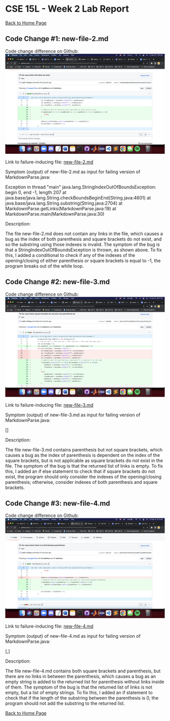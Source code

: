 # CSE 15L - Week 2 Lab Report

[Back to Home Page](index.html)

## Code Change #1: new-file-2.md
Code change difference on Github:
![Code change for new-file-2.md](/assets/week-4-images/image1.png)

Link to failure-inducing file: [new-file-2.md](https://github.com/justin-chiang/markdown-parser/blob/main/new-file-2.md?plain=1)

Symptom (output) of new-file-2.md as input for failing version of MarkdownParse.java:

Exception in thread "main" java.lang.StringIndexOutOfBoundsException: begin 0, end -1, length 207
        at java.base/java.lang.String.checkBoundsBeginEnd(String.java:4601)
        at java.base/java.lang.String.substring(String.java:2704)
        at MarkdownParse.getLinks(MarkdownParse.java:19)
        at MarkdownParse.main(MarkdownParse.java:30)

Description:

The file new-file-2.md does not contain any links in the file, which causes a bug as the index of both parenthesis and square brackets do not exist, and so the substring using those indexes is invalid. The symptom of the bug is that a StringIndexOutOfBoundsException is thrown, as shown above. To fix this, I added a conditional to check if any of the indexes of the opening/closing of either parenthesis or square brackets is equal to -1, the program breaks out of the while loop.

## Code Change #2: new-file-3.md
Code change difference on Github:
![Code change for new-file-3.md](/assets/week-4-images/image2.png)

Link to failure-inducing file: [new-file-3.md](https://github.com/justin-chiang/markdown-parser/blob/main/new-file-3.md?plain=1)

Symptom (output) of new-file-3.md as input for failing version of MarkdownParse.java:

[]

Description:

The file new-file-3.md contains parenthesis but not square brackets, which causes a bug as the index of parenthesis is dependent on the index of the square brackets, but is not applicable as square brackets do not exist in the file. The symptom of the bug is that the returned list of links is empty. To fix this, I added an if else statement to check that if square brackets do not exist, the program should only consider the indexes of the opening/closing parenthesis; otherwise, consider indexes of both parenthesis and square brackets.

## Code Change #3: new-file-4.md
Code change difference on Github:
![Code change for new-file-4.md](/assets/week-4-images/image3.png)

Link to failure-inducing file: [new-file-4.md](https://github.com/justin-chiang/markdown-parser/blob/main/new-file-4.md?plain=1)

Symptom (output) of new-file-4.md as input for failing version of MarkdownParse.java:

[,]

Description:

The file new-file-4.md contains both square brackets and parenthesis, but there are no links in between the parenthesis, which causes a bug as an empty string is added to the returned list for parenthesis without links inside of them. The symptom of the bug is that the returned list of links is not empty, but a list of empty strings. To fix this, I added an if statement to check that if the length of the substring between the parenthesis is 0, the program should not add the substring to the returned list.

[Back to Home Page](index.html)

